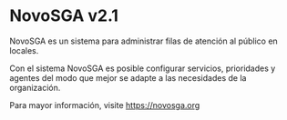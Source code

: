 # NovoSGA v2.1

NovoSGA es un sistema para administrar filas de atención al público en locales.

Con el sistema NovoSGA es posible configurar servicios, prioridades y agentes del modo que mejor se adapte a las necesidades de la organización.

Para mayor información, visite https://novosga.org
